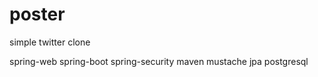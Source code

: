 # poster
simple twitter clone

spring-web
spring-boot
spring-security
maven
mustache
jpa
postgresql
